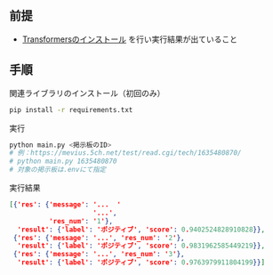 ## 前提
* [Transformersのインストール](https://github.com/yoshis777/import_transformers) を行い実行結果が出ていること

## 手順
関連ライブラリのインストール（初回のみ）
```bash
pip install -r requirements.txt
```
実行
```bash
python main.py <掲示板のID>
# 例：https://mevius.5ch.net/test/read.cgi/tech/1635480870/
# python main.py 1635480870
# 対象の掲示板は.envにて指定
```
実行結果
```json
[{'res': {'message': '...  '
                     '...',
          'res_num': '1'},
  'result': {'label': 'ポジティブ', 'score': 0.9402524828910828}},
 {'res': {'message': '...', 'res_num': '2'},
  'result': {'label': 'ポジティブ', 'score': 0.9831962585449219}},
 {'res': {'message': '...', 'res_num': '3'},
  'result': {'label': 'ポジティブ', 'score': 0.9763979911804199}}]
```
